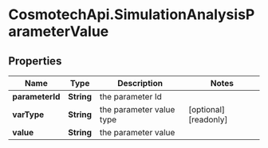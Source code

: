# CosmotechApi.SimulationAnalysisParameterValue

## Properties

Name | Type | Description | Notes
------------ | ------------- | ------------- | -------------
**parameterId** | **String** | the parameter Id | 
**varType** | **String** | the parameter value type | [optional] [readonly] 
**value** | **String** | the parameter value | 


